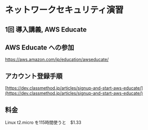 # ネットワークセキュリティ演習
## 1回 導入講義, AWS Educate


## AWS Educate への参加

[https://aws.amazon.com/jp/education/awseducate/
](https://aws.amazon.com/jp/education/awseducate/
)

## アカウント登録手順

[https://dev.classmethod.jp/articles/signup-and-start-aws-educate/](https://dev.classmethod.jp/articles/signup-and-start-aws-educate/)


## 料金

 Linux t2.micro を115時間使うと　$1.33 
 